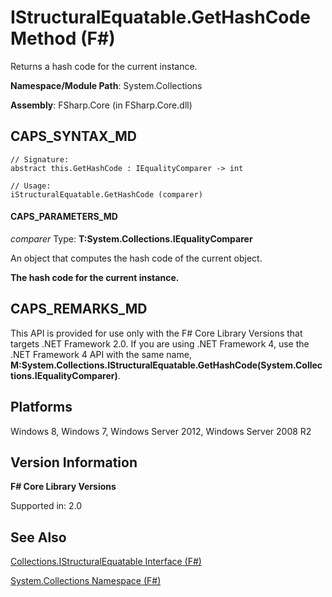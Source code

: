 # IStructuralEquatable.GetHashCode Method (F#)

Returns a hash code for the current instance.

**Namespace/Module Path**: System.Collections

**Assembly**: FSharp.Core (in FSharp.Core.dll)


## CAPS_SYNTAX_MD

```
// Signature:
abstract this.GetHashCode : IEqualityComparer -> int

// Usage:
iStructuralEquatable.GetHashCode (comparer)
```

#### CAPS_PARAMETERS_MD
*comparer*
Type: **T:System.Collections.IEqualityComparer**


An object that computes the hash code of the current object.



**The hash code for the current instance.**
## CAPS_REMARKS_MD
This API is provided for use only with the F# Core Library Versions that targets .NET Framework 2.0. If you are using .NET Framework 4, use the .NET Framework 4 API with the same name, **M:System.Collections.IStructuralEquatable.GetHashCode(System.Collections.IEqualityComparer)**.


## Platforms
Windows 8, Windows 7, Windows Server 2012, Windows Server 2008 R2


## Version Information
**F# Core Library Versions**

Supported in: 2.0




## See Also
[Collections.IStructuralEquatable Interface &#40;F&#35;&#41;](Collections.IStructuralEquatable+Interface+%28F%23%29.md)

[System.Collections Namespace &#40;F&#35;&#41;](System.Collections+Namespace+%28F%23%29.md)

